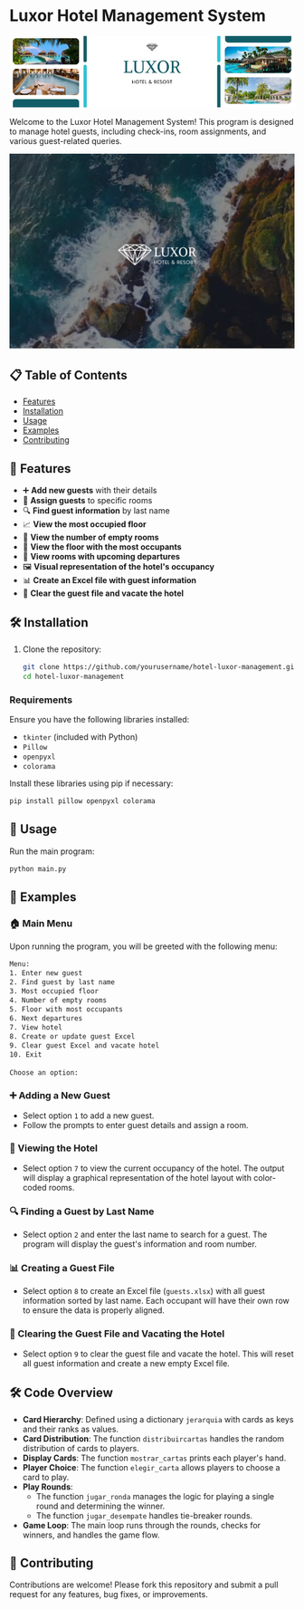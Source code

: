 # Luxor Hotel Management System

![Hotel Luxor](https://github.com/JoacoMarc/Hotel-Guest-Management-System/blob/main/HotelLuxorBanner.jpg)

Welcome to the Luxor Hotel Management System! This program is designed to manage hotel guests, including check-ins, room assignments, and various guest-related queries.

[![Watch the video](https://github.com/JoacoMarc/Hotel-Guest-Management-System/blob/main/LuxorPreview.png)](https://drive.google.com/file/d/1qzy2rXzdfiMitIJUhM-W6MUScAHX8TpF/view?usp=drive_link)

## 📋 Table of Contents
- [Features](#features)
- [Installation](#installation)
- [Usage](#usage)
- [Examples](#examples)
- [Contributing](#contributing)

## 🌟 Features
- ➕ **Add new guests** with their details
- 🏨 **Assign guests** to specific rooms
- 🔍 **Find guest information** by last name
- 📈 **View the most occupied floor**
- 🏢 **View the number of empty rooms**
- 👥 **View the floor with the most occupants**
- 🚪 **View rooms with upcoming departures**
- 🖼️ **Visual representation of the hotel's occupancy**
- 📊 **Create an Excel file with guest information**
- 🧹 **Clear the guest file and vacate the hotel**

## 🛠️ Installation
1. Clone the repository:
   ```bash
   git clone https://github.com/yourusername/hotel-luxor-management.git
   cd hotel-luxor-management
   ```

### Requirements
Ensure you have the following libraries installed:
- `tkinter` (included with Python)
- `Pillow`
- `openpyxl`
- `colorama`

Install these libraries using pip if necessary:
```bash
pip install pillow openpyxl colorama
```

## 🚀 Usage
Run the main program:
```bash
python main.py
```

## 📝 Examples
### 🏠 Main Menu
Upon running the program, you will be greeted with the following menu:

```
Menu:
1. Enter new guest
2. Find guest by last name
3. Most occupied floor
4. Number of empty rooms
5. Floor with most occupants
6. Next departures
7. View hotel
8. Create or update guest Excel
9. Clear guest Excel and vacate hotel
10. Exit

Choose an option:
```

### ➕ Adding a New Guest
- Select option `1` to add a new guest.
- Follow the prompts to enter guest details and assign a room.

### 🏨 Viewing the Hotel
- Select option `7` to view the current occupancy of the hotel. The output will display a graphical representation of the hotel layout with color-coded rooms.

### 🔍 Finding a Guest by Last Name
- Select option `2` and enter the last name to search for a guest. The program will display the guest's information and room number.

### 📊 Creating a Guest File
- Select option `8` to create an Excel file (`guests.xlsx`) with all guest information sorted by last name. Each occupant will have their own row to ensure the data is properly aligned.

### 🧹 Clearing the Guest File and Vacating the Hotel

- Select option `9` to clear the guest file and vacate the hotel. This will reset all guest information and create a new empty Excel file.

## 🛠️ Code Overview

- **Card Hierarchy**: Defined using a dictionary `jerarquia` with cards as keys and their ranks as values.
- **Card Distribution**: The function `distribuircartas` handles the random distribution of cards to players.
- **Display Cards**: The function `mostrar_cartas` prints each player's hand.
- **Player Choice**: The function `elegir_carta` allows players to choose a card to play.
- **Play Rounds**: 
  - The function `jugar_ronda` manages the logic for playing a single round and determining the winner.
  - The function `jugar_desempate` handles tie-breaker rounds.
- **Game Loop**: The main loop runs through the rounds, checks for winners, and handles the game flow.

## 🤝 Contributing
Contributions are welcome! Please fork this repository and submit a pull request for any features, bug fixes, or improvements.
